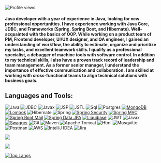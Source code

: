 ![Profile views](https://gpvc.arturio.dev/sergeiburya)

#### Java developer with a year of experience in Java, looking for new professional opportunities. I have experience working with Java Core, JDBC, and Frameworks (Spring, Spring Boot, and Hibernate). Well-acquainted with the basics of OOP. While working on a product team of PM, Frontend developer, UI/UX designer, and QA engineer, I gained an understanding of workflow, the ability to estimate, organize and prioritize my tasks, and excellent teamwork skills. I qualify as a professional specialist, a debugger of machine tools with software control. In addition to my technical skills, I also have a proven track record of leadership and team management. As a former senior manager, I understand the importance of effective communication and collaboration. I am skilled at working with cross-functional teams to align technical solutions with business goals.


## Languages and Tools:
![Java](https://img.shields.io/badge/Java-%23ED8B00.svg?style=java&logo=java&logoColor=white)
![JDBC](https://img.shields.io/badge/JDBC-008B8B?style=flat&logo=jdbc&logoColor=F8F8FF)
![Javax](https://img.shields.io/badge/Javax-FFE4B5?style=flat&logo=Javax&logoColor=F8F8FF)
![JSP](https://img.shields.io/badge/JSP-F8F8FF?style=flat&logo=jsp&logoColor=F4A460D)
![JSTL](https://img.shields.io/badge/JSTL-F8F8FF?style=flat&logo=JSTL&logoColor=F8F8FF)
![Sql](https://img.shields.io/badge/SQL-F8F8FF?style=flat&logo=mysql&logoColor=0000CD)
![Postgres](https://img.shields.io/badge/postgres-%23316192.svg?style=postgres&logo=postgresql&logoColor=white)
[![MongoDB](https://img.shields.io/badge/MongoDB-green.svg)](https://www.mongodb.com/)
[![Lombok](https://img.shields.io/badge/Lombok-blue.svg)](https://projectlombok.org/)
![Hibernate](https://img.shields.io/badge/Hibernate-FFD700?style=flat&logo=Hibernate&logoColor=808080)
![Spring](https://img.shields.io/badge/Spring-9ACD32?style=flat&logo=Spring&logoColor=F8F8FF)
[![Spring Security](https://img.shields.io/badge/Spring%20Security-green.svg)](https://spring.io/projects/spring-security)
[![Spring MVC](https://img.shields.io/badge/Spring%20MVC-green.svg)](https://spring.io/projects/spring-framework)
[![Spring Boot Mail](https://img.shields.io/badge/Spring%20Boot%20Mail-green.svg)](https://spring.io/projects/spring-boot)
[![Spring Data JPA](https://img.shields.io/badge/Spring%20Data%20JPA-green.svg)](https://spring.io/projects/spring-data-jpa)
[![Liquibase](https://img.shields.io/badge/Liquibase-blue.svg)](https://www.liquibase.org/)
![JWT](https://img.shields.io/badge/JWT-black?style=badge&logo=JSON%20web%20tokens)
![Javax](https://img.shields.io/badge/Javax-FFE4B5?style=flat&logo=Javax&logoColor=F8F8FF)
[![Swagger](https://img.shields.io/badge/Swagger-green.svg)](https://swagger.io/specification/v2/)
![Git](https://img.shields.io/badge/Git-F8F8FF?style=flat&logo=Git&logoColor=FF0000)
![Maven](https://img.shields.io/badge/Maven-F8F8FF?style=flat&logo=apachemaven&logoColor=F4A460)
![Apache Tomcat](https://img.shields.io/badge/apache%20tomcat-%23F8DC75.svg?style=apache&logo=apache-tomcat&logoColor=black)
![Html](https://img.shields.io/badge/HTML-F8F8FF?style=flat&logo=html5&logoColor=black)
![Mosquitto](https://img.shields.io/badge/mosquitto-%233C5280.svg?style=badge&logo=eclipsemosquitto&logoColor=white)
![Postman](https://img.shields.io/badge/Postman-FF6C37?style=badge&logo=postman&logoColor=white)
![AWS](https://img.shields.io/badge/AWS-%23FF9900.svg?style=badge&logo=amazon-aws&logoColor=white)
![IntelliJ IDEA](https://img.shields.io/badge/IntelliJIDEA-000000.svg?style=badge&logo=intellij-idea&logoColor=white)
![Jira](https://img.shields.io/badge/jira-%230A0FFF.svg?style=badge&logo=jira&logoColor=white)


![](https://github-profile-summary-cards.vercel.app/api/cards/profile-details?username=sergeiburya&theme=solarized_dark)

![](https://github-profile-summary-cards.vercel.app/api/cards/stats?username=sergeiburya&theme=solarized_dark) 
<!--[![GitHub Streak](https://github-readme-streak-stats.herokuapp.com/?user=sergeiburya)](https://git.io/streak-stats)-->
[![Top Langs](https://github-readme-stats.vercel.app/api/top-langs/?username=sergeiburya&layout=compact)](https://github.com/anuraghazra/github-readme-stats) 
